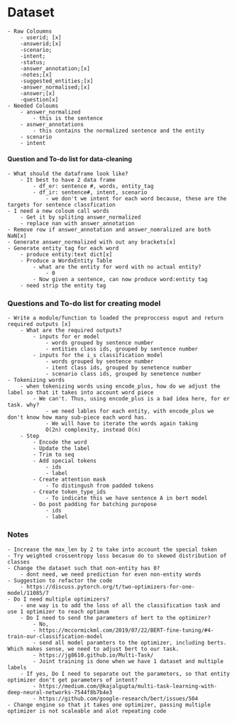 # Dataset 
    - Raw Coloumns
        - userid; [x]
        -answerid;[x]
        -scenario;
        -intent;
        -status; 
        -answer_annotation;[x]
        -notes;[x]
        -suggested_entities;[x]
        -answer_normalised;[x]
        -answer;[x]
        -question[x] 
    - Needed Coloums
        - answer_normalized 
            - this is the sentence 
        - asnwer_annotations
            - this contains the normalized sentence and the entity
        - scenario
        - intent

#### Question and To-do list for data-cleaning
    - What should the dataframe look like?
        - It best to have 2 data frame
            - df_er: sentence #, words, entity_tag
            - df_ir: sentence#, intent, scenario
                - we don't we intent for each word because, these are the targets for sentence classfication
    - I need a new coloum call words
        - Get it by spliting answer_normalized
        - replace nan with answer_annotation
    - Remove row if answer_annotation and answer_nomralized are both NaN[x]
    - Generate answer_normalized with out any brackets[x]
    - Generate entity tag for each word 
        - produce entity:text dict[x]
        - Produce a WordxEntity Table 
            - what are the entity for word with no actual entity?
                - 0 
            - Now given a sentence, can now produce word:entity tag
        - need strip the entity tag

### Questions and To-do list for creating model
    - Write a module/function to loaded the preproccess ouput and return required outputs [x]
        - What are the required outputs?
            - inputs for er model 
                - words grouped by sentence number
                - entities class ids, grouped by sentence number
            - inputs for the i_s classification model
                - words grouped by sentence number
                - itent class ids, grouped by senetence number
                - scenario class ids, grouped by senetence number
    - Tokenizing words
        - when tokenizing words using encode_plus, how do we adjust the label so that it takes into account word piece
            - We can't. Thus, using encode_plus is a bad idea here, for er task. why?
                - we need lables for each entity, with encode_plus we don't know how many sub-piece each word has.
                - We will have to iterate the words again taking 
                O(2n) complexity, instead O(n) 
        - Step
            - Encode the word
            - Update the label
            - Trim to seq
            - Add special tokens
                - ids 
                - label
            - Create attention mask
                - To distingush from padded tokens
            - Create token_type_ids
                - To indicate this we have sentence A in bert model
            - Do post padding for batching puropose
                - ids
                - label
### Notes
    - Increase the max_len by 2 to take into account the special token
    - Try weighted crossentropy loss becasue do to skewed distribution of classes 
    - Change the dataset such that non-entity has 0?
        - dont need, we need prediction for even non-entity words
    - Suggestion to refactor the code 
        - https://discuss.pytorch.org/t/two-optimizers-for-one-model/11085/7
    - Do I need multiple optimizers?
        - one way is to add the loss of all the classification task and use 1 optimizer to reach optimum
        - Do I need to send the parameters of bert to the optimizer?
            - No,
            - https://mccormickml.com/2019/07/22/BERT-fine-tuning/#4-train-our-classification-model
            - send all model paramters to the optimizer, including berts. Which makes sense, we need to adjust bert to our task. 
            - https://jg8610.github.io/Multi-Task/
            - Joint training is done when we have 1 dataset and multiple labels 
        - If yes, Do I need to separate out the parameters, so that entity optimizer don't get parameters of intent?
            - https://medium.com/@kajalgupta/multi-task-learning-with-deep-neural-networks-7544f8b7b4e3
            - https://github.com/google-research/bert/issues/504
    - Change engine so that it takes one optimizer, passing multiple optimizer is not scaleable and alot repeating code

            
